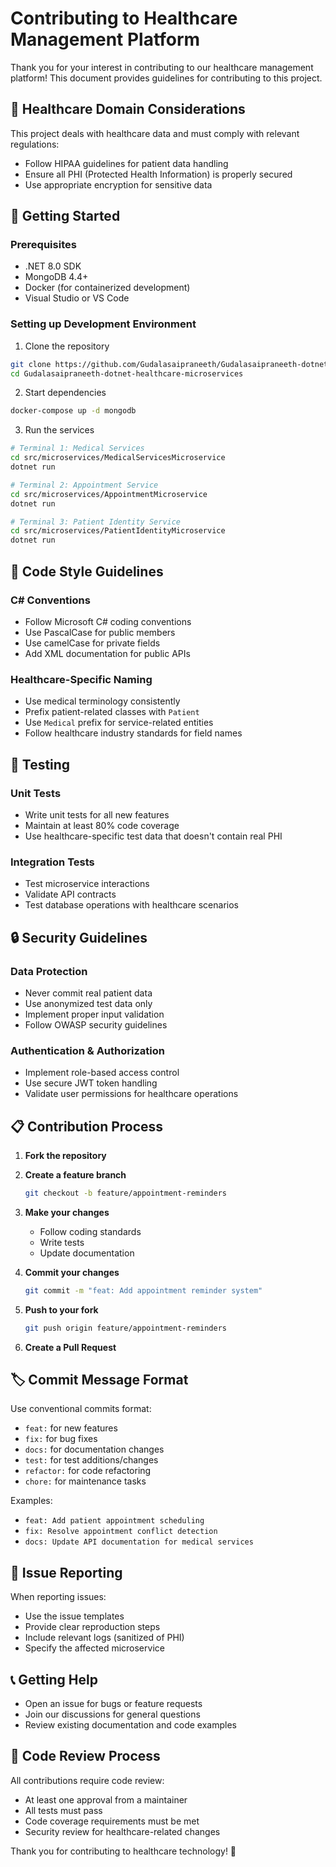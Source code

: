 # Contributing to Healthcare Management Platform

Thank you for your interest in contributing to our healthcare management platform! This document provides guidelines for contributing to this project.

## 🏥 Healthcare Domain Considerations

This project deals with healthcare data and must comply with relevant regulations:
- Follow HIPAA guidelines for patient data handling
- Ensure all PHI (Protected Health Information) is properly secured
- Use appropriate encryption for sensitive data

## 🚀 Getting Started

### Prerequisites
- .NET 8.0 SDK
- MongoDB 4.4+
- Docker (for containerized development)
- Visual Studio or VS Code

### Setting up Development Environment

1. Clone the repository
```bash
git clone https://github.com/Gudalasaipraneeth/Gudalasaipraneeth-dotnet-healthcare-microservices.git
cd Gudalasaipraneeth-dotnet-healthcare-microservices
```

2. Start dependencies
```bash
docker-compose up -d mongodb
```

3. Run the services
```bash
# Terminal 1: Medical Services
cd src/microservices/MedicalServicesMicroservice
dotnet run

# Terminal 2: Appointment Service
cd src/microservices/AppointmentMicroservice
dotnet run

# Terminal 3: Patient Identity Service
cd src/microservices/PatientIdentityMicroservice
dotnet run
```

## 📝 Code Style Guidelines

### C# Conventions
- Follow Microsoft C# coding conventions
- Use PascalCase for public members
- Use camelCase for private fields
- Add XML documentation for public APIs

### Healthcare-Specific Naming
- Use medical terminology consistently
- Prefix patient-related classes with `Patient`
- Use `Medical` prefix for service-related entities
- Follow healthcare industry standards for field names

## 🧪 Testing

### Unit Tests
- Write unit tests for all new features
- Maintain at least 80% code coverage
- Use healthcare-specific test data that doesn't contain real PHI

### Integration Tests
- Test microservice interactions
- Validate API contracts
- Test database operations with healthcare scenarios

## 🔒 Security Guidelines

### Data Protection
- Never commit real patient data
- Use anonymized test data only
- Implement proper input validation
- Follow OWASP security guidelines

### Authentication & Authorization
- Implement role-based access control
- Use secure JWT token handling
- Validate user permissions for healthcare operations

## 📋 Contribution Process

1. **Fork the repository**
2. **Create a feature branch**
   ```bash
   git checkout -b feature/appointment-reminders
   ```

3. **Make your changes**
   - Follow coding standards
   - Write tests
   - Update documentation

4. **Commit your changes**
   ```bash
   git commit -m "feat: Add appointment reminder system"
   ```

5. **Push to your fork**
   ```bash
   git push origin feature/appointment-reminders
   ```

6. **Create a Pull Request**

## 🏷️ Commit Message Format

Use conventional commits format:
- `feat:` for new features
- `fix:` for bug fixes
- `docs:` for documentation changes
- `test:` for test additions/changes
- `refactor:` for code refactoring
- `chore:` for maintenance tasks

Examples:
- `feat: Add patient appointment scheduling`
- `fix: Resolve appointment conflict detection`
- `docs: Update API documentation for medical services`

## 🚨 Issue Reporting

When reporting issues:
- Use the issue templates
- Provide clear reproduction steps
- Include relevant logs (sanitized of PHI)
- Specify the affected microservice

## 📞 Getting Help

- Open an issue for bugs or feature requests
- Join our discussions for general questions
- Review existing documentation and code examples

## 🤝 Code Review Process

All contributions require code review:
- At least one approval from a maintainer
- All tests must pass
- Code coverage requirements must be met
- Security review for healthcare-related changes

Thank you for contributing to healthcare technology! 🏥
